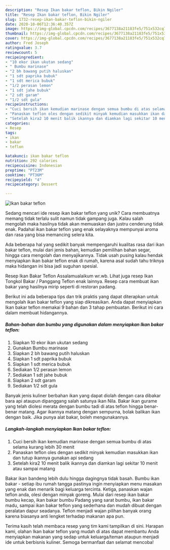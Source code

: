 ```yaml
---
description: "Resep Ikan bakar teflon, Bikin Ngiler"
title: "Resep Ikan bakar teflon, Bikin Ngiler"
slug: 1732-resep-ikan-bakar-teflon-bikin-ngiler
date: 2020-10-06T12:36:40.357Z
image: https://img-global.cpcdn.com/recipes/3677138a21183fe5/751x532cq70/ikan-bakar-teflon-foto-resep-utama.jpg
thumbnail: https://img-global.cpcdn.com/recipes/3677138a21183fe5/751x532cq70/ikan-bakar-teflon-foto-resep-utama.jpg
cover: https://img-global.cpcdn.com/recipes/3677138a21183fe5/751x532cq70/ikan-bakar-teflon-foto-resep-utama.jpg
author: Fred Joseph
ratingvalue: 3.7
reviewcount: 5
recipeingredient:
- "10 ekor ikan ukutan sedang"
- " Bumbu marinase"
- "2 bh bawang putih haluskan"
- "1 sdt paprika bubuk"
- "1 sdt merica bubuk"
- "1/2 perasan lemon"
- "1 sdt jahe bubuk"
- "2 sdt garam"
- "1/2 sdt gula"
recipeinstructions:
- "Cuci bersih ikan kemudian marinase dengan semua bumbu di atas selama kurang lebih 30 menit"
- "Panaskan teflon oles dengan sedikit minyak kemudian masukkan ikan dan tutup ikannya gunakan api sedang"
- "Setelah kira2 10 menit balik ikannya dan diamkan lagi sekitar 10 menit atau sampai matang"
categories:
- Resep
tags:
- ikan
- bakar
- teflon

katakunci: ikan bakar teflon 
nutrition: 292 calories
recipecuisine: Indonesian
preptime: "PT23M"
cooktime: "PT36M"
recipeyield: "4"
recipecategory: Dessert

---
```



![Ikan bakar teflon](https://img-global.cpcdn.com/recipes/3677138a21183fe5/751x532cq70/ikan-bakar-teflon-foto-resep-utama.jpg)

Sedang mencari ide resep ikan bakar teflon yang unik? Cara membuatnya memang tidak terlalu sulit namun tidak gampang juga. Kalau salah mengolah maka hasilnya tidak akan memuaskan dan justru cenderung tidak enak. Padahal ikan bakar teflon yang enak selayaknya mempunyai aroma dan rasa yang bisa memancing selera kita.

Ada beberapa hal yang sedikit banyak mempengaruhi kualitas rasa dari ikan bakar teflon, mulai dari jenis bahan, kemudian pemilihan bahan segar, hingga cara mengolah dan menyajikannya. Tidak usah pusing kalau hendak menyiapkan ikan bakar teflon enak di rumah, karena asal sudah tahu triknya maka hidangan ini bisa jadi suguhan spesial.

Resep Ikan Bakar Teflon Assalamualaikum wr.wb. Lihat juga resep Ikan Tongkol Bakar / Panggang Teflon enak lainnya. Resep cara membuat ikan bakar yang hasilnya mirip seperti di restoran padang.


Berikut ini ada beberapa tips dan trik praktis yang dapat diterapkan untuk mengolah ikan bakar teflon yang siap dikreasikan. Anda dapat menyiapkan Ikan bakar teflon memakai 9 bahan dan 3 tahap pembuatan. Berikut ini cara dalam membuat hidangannya.

<!--inarticleads1-->

##### Bahan-bahan dan bumbu yang digunakan dalam menyiapkan Ikan bakar teflon:

1. Siapkan 10 ekor ikan ukutan sedang
1. Gunakan  Bumbu marinase
1. Siapkan 2 bh bawang putih haluskan
1. Siapkan 1 sdt paprika bubuk
1. Siapkan 1 sdt merica bubuk
1. Sediakan 1/2 perasan lemon
1. Sediakan 1 sdt jahe bubuk
1. Siapkan 2 sdt garam
1. Sediakan 1/2 sdt gula


Banyak jenis kuliner berbahan ikan yang dapat diolah dengan cara dibakar bara api ataupun dipanggang salah satunya ikan Nila. Bakar ikan gurame yang telah diolesi merata dengan bumbu tadi di atas teflon hingga benar-benar matang. Agar ikannya matang dengan sempurna, bolak balikan ikan dengan baik. Jika punya alat bakar, boleh mengunakannya. 

<!--inarticleads2-->

##### Langkah-langkah menyiapkan Ikan bakar teflon:

1. Cuci bersih ikan kemudian marinase dengan semua bumbu di atas selama kurang lebih 30 menit
1. Panaskan teflon oles dengan sedikit minyak kemudian masukkan ikan dan tutup ikannya gunakan api sedang
1. Setelah kira2 10 menit balik ikannya dan diamkan lagi sekitar 10 menit atau sampai matang


Bakar ikan bandeng lebih dulu hingga dagingnya tidak basah. Bumbu ikan bakar - setiap ibu rumah tangga pastinya ingin menyiapkan menu masakan yang enak dan menarik bagi keluarga tercinta. Ketiga, panaskan wajan teflon anda, olesi dengan minyak goreng. Mulai dari resep ikan bakar bumbu kecap, ikan bakar bumbu Padang yang sarat bumbu, ikan bakar madu, sampai ikan bakar teflon yang sederhana dan mudah dibuat dengan peralatan dapur seadanya. Teflon menjadi wajan pilihan banyak orang karena biasanya anti lengket terhadap makanan apa pun. 

Terima kasih telah membaca resep yang tim kami tampilkan di sini. Harapan kami, olahan Ikan bakar teflon yang mudah di atas dapat membantu Anda menyiapkan makanan yang sedap untuk keluarga/teman ataupun menjadi ide untuk berbisnis kuliner. Semoga bermanfaat dan selamat mencoba!
